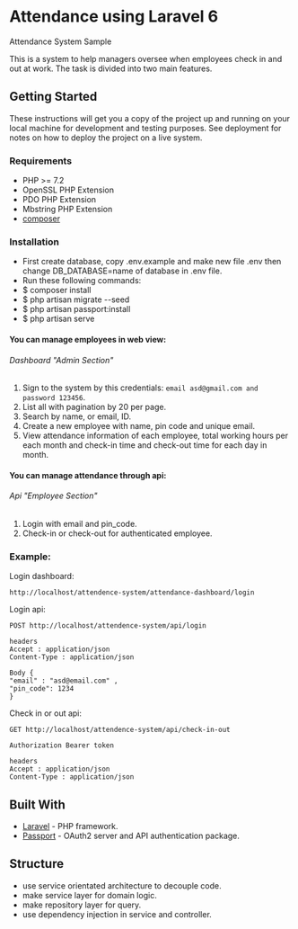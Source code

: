 # Attendance using Laravel 6

Attendance System Sample

This is a system to help managers oversee when employees check in and out at work. 
The task is divided into two main features.

## Getting Started

These instructions will get you a copy of the project up and running on your local machine for development and testing purposes. See deployment for notes on how to deploy the project on a live system.

### Requirements

* PHP >= 7.2
* OpenSSL PHP Extension
* PDO PHP Extension
* Mbstring PHP Extension
* [composer](http://getcomposer.org/")


### Installation

* First create database, 
copy .env.example and make new file .env
then change DB_DATABASE=name of database in .env file.
* Run these following commands:
* $ composer install
* $ php artisan migrate --seed
* $ php artisan passport:install
* $ php artisan serve

#### You can manage employees in web view:
###### Dashboard "Admin Section"
1. Sign to the system by this credentials:
 `email asd@gmail.com and password 123456`.
2. List all with pagination by 20 per page.
3. Search by name, or email, ID. 
4. Create a new employee with name, pin code and unique email.
5. View attendance information of each employee, total working hours per each month 
and check-in time and check-out time for each day in month. 

#### You can manage attendance through api:
###### Api "Employee Section"

1. Login with email and pin_code.
1. Check-in or check-out for authenticated employee.

### Example:

Login dashboard:
```
http://localhost/attendence-system/attendance-dashboard/login
```

Login api:
```
POST http://localhost/attendence-system/api/login

headers 
Accept : application/json
Content-Type : application/json

Body {
"email" : "asd@email.com" ,
"pin_code": 1234
}
```
Check in or out api:
```
GET http://localhost/attendence-system/api/check-in-out

Authorization Bearer token

headers 
Accept : application/json
Content-Type : application/json
```

## Built With

* [Laravel](https://laravel.com/docs/6.x) - PHP framework.
* [Passport](https://laravel.com/docs/6.x/passport) -  OAuth2 server and API authentication package.

## Structure 
* use service orientated architecture to decouple code.
* make service layer for domain logic.
* make repository layer for query.
* use dependency injection in service and controller.  
